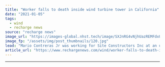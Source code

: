 ```yaml
---
title: "Worker falls to death inside wind turbine tower in California"
date: "2021-01-05"
tags: 
  - wind
  - recharge news
source: "recharge news"
image_url: "https://images-global.nhst.tech/image/SXJnRG4vNjhUazREMFdxUUsxdUV3TXQyQ1NHUjkydGxrWXI1SWVJZ0Z5OD0=/nhst/binary/6ce3b1fa65ec5fb3ac7c031991cb2dd2"
image_fp: "/assets/img/post_thumbnails/120.jpg"
lead: "Mario Contreras Jr was working for Site Constructors Inc at an unidentified project near Palm Springs"
article_url: "https://www.rechargenews.com/wind/worker-falls-to-death-inside-wind-turbine-tower-in-california/2-1-939049"
---
```


---
